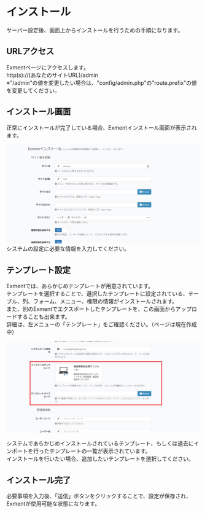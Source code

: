 # インストール
サーバー設定後、画面上からインストールを行うための手順になります。

## URLアクセス
Exmentページにアクセスします。  
http(s)://(あなたのサイトURL)/admin  
※"/admin"の値を変更したい場合は、"config/admin.php"の"route.prefix"の値を変更してください。

## インストール画面
正常にインストールが完了している場合、Exmentインストール画面が表示されます。

![インストール画面](img/install/install1.png)
システムの設定に必要な情報を入力してください。

## テンプレート設定
Exmentでは、あらかじめテンプレートが用意されています。  
テンプレートを選択することで、選択したテンプレートに設定されている、テーブル、列、フォーム、メニュー、権限の情報がインストールされます。  
また、別のExmentでエクスポートしたテンプレートを、この画面からアップロードすることも出来ます。  
詳細は、左メニューの「テンプレート」をご確認ください。（ページは現在作成中）  

![インストール画面_テンプレート](img/install/install_template.png)

システムであらかじめインストールされているテンプレート、もしくは過去にインポートを行ったテンプレートの一覧が表示されています。  
インストールを行いたい場合、追加したいテンプレートを選択してください。  

## インストール完了
必要事項を入力後、「送信」ボタンをクリックすることで、設定が保存され、Exmentが使用可能な状態になります。